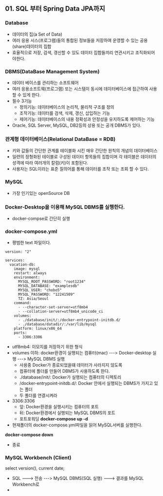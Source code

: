 ## 01. SQL 부터 Spring Data JPA까지

### Database
- 데이터의 집(a Set of Data)
- 여러 응용 시스(프로그램)들의 통합된 정보들을 저장하여 운영할 수 있는 공용(share)데이터의 집합
- 효율적으로 저장, 검색, 갱신할 수 있도 데이터 집합들끼리 연관시키고 조직화되어야한다.

### DBMS(DataBase Management System)
- 데이터 베이스를 관리하는 소프트웨어
- 여러 응용소프트웨(프로그램) 또는 시스템이 동시에 데이터베이스에 접근하여 사용할 수 있게 한다.
- 필수 3기능
  - 정의기능: 데이터베이스의 논리적, 물리적 구조를 정의
  - 조작기능: 데이터를 검색, 삭제, 갱신, 삽입하는 기능
  - 제어기능: 데이터베이스의 내용 정확성과 안정성을 유지하도록 제어하는 기능
- Oracle, SQL Server, MySQL, DB2등의 상용 또는 공개 DBMS가 있다.

### 관계형 데이터베이스(Relational DataBase = RDB)
- 키와 값들의 간단한 관계를 테이블화 시킨 매우 간단한 원칙의 개념의 데이터베이스
- 일련의 정형화된 테이블로 구성된 데이터 항목들의 집합이며 각 테이블은 데이터의 성격에 따라 여러개의 칼럼(키)이 포함된다.
- 사용자는 SQL이라는 표준 질의어를 통해 데이터를 조작 또는 조회 할 수 있다.

### MySQL
- 가장 인기있는 openSource DB

### Docker-Desktop을 이용해 MySQL DBMS를 실행한다.
- docker-compse로 간단히 실행

### docker-compose.yml
- 평범한 text 파일이다.
```
version: "2"

services:
  vacation-db:
    image: mysql
    restart: always
    environment:
      MYSQL_ROOT_PASSWORD: "root1234"
      MYSQL_DATABASE: "examplesdb"
      MYSQL_USER: "chobo5"
      MYSQL_PASSWORD: "12241509"
      TZ: Asia/Seoul
    command:
      - --character-set-server=utf8mb4
      - --collation-server=utf8mb4_unicode_ci
    volumes:
      - ./database/init/:/docker-entrypoint-initdb.d/
      - ./database/datadir/:/var/lib/mysql
    platform: linux/x86_64
    ports:
      - 3306:3306
```
- utf8mb4: 이모지를 저장하기 위한 형식
- volumes 이하: docker환경이 실행되는 컴퓨터(mac) ---> Docker-desktop 실행 ---> MySQL DBMS 실행
  - 사용중 Docker가 종료되었을떄 데이터가 사라지지 않도록
  - 컴퓨터에 폴더를 만들어 DBMS가 사용하도록 한다.
  - ./database/init/: Docker가 실행되는 컴퓨터의 디렉토리
  - /docker-entrypoint-initdb.d/: Docker 안에서 실행되는 DBMS가 가지고 있는 폴더
  - 두 폴더를 연결시켜라
- 3306:3306
  - 앞: Docker환경을 실행시키는 컴퓨터의 포트
  - 뒤: Docker환경에서 실행되는 MySQL DBMS의 포트
  - 포트포워딩
**docker-compose up -d**
 - 현재폴더의 docker-compose.yml파일을 읽어 MySQL서버를 실행한다.

**docker-compose down**
- 종료


### MySQL Workbench (Client)
select version(), current date;
- SQL ---> 전송 ---> MySQL DBMS(SQL 실행) ---> 결과를 MySQL Workbench로
- 